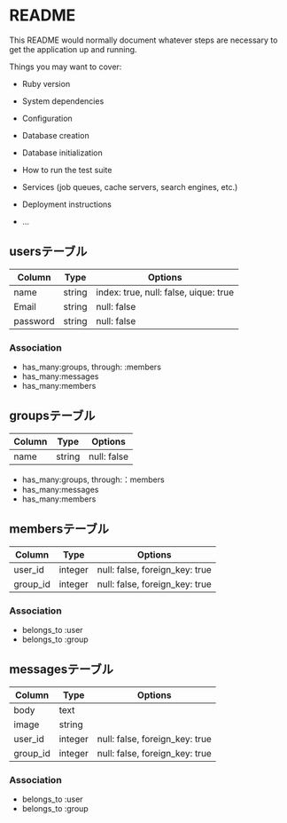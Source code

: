 # README

This README would normally document whatever steps are necessary to get the
application up and running.

Things you may want to cover:

* Ruby version

* System dependencies

* Configuration

* Database creation

* Database initialization

* How to run the test suite

* Services (job queues, cache servers, search engines, etc.)

* Deployment instructions

* ...

## usersテーブル
|Column|Type|Options|
|------|----|-------|
|name|string|index: true, null: false, uique: true|
|Email|string|null: false|
|password|string|null: false|
### Association
- has_many:groups, through: :members
- has_many:messages
- has_many:members

## groupsテーブル
|Column|Type|Options|
|------|----|-------|
|name|string|null: false|
- has_many:groups, through:：members
- has_many:messages
- has_many:members

## membersテーブル
|Column|Type|Options|
|------|----|-------|
|user_id|integer|null: false, foreign_key: true|
|group_id|integer|null: false, foreign_key: true|
### Association
- belongs_to :user
- belongs_to :group

##  messagesテーブル
|Column|Type|Options|
|------|----|-------|
|body|text||
image|string||
|user_id|integer|null: false, foreign_key: true|
|group_id|integer|null: false, foreign_key: true|
### Association
- belongs_to :user
- belongs_to :group
